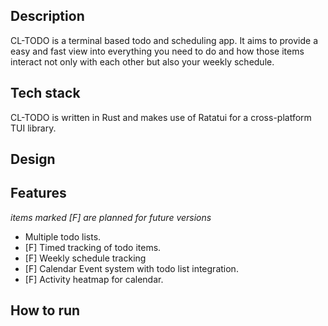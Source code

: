 ## Description
CL-TODO is a terminal based todo and scheduling app. It aims to provide a easy and fast view into everything you need to do and how those items interact not only with each other but also your weekly schedule.

## Tech stack
CL-TODO is written in Rust and makes use of Ratatui for a cross-platform TUI library.

## Design

## Features
*items marked [F] are planned for future versions*
- Multiple todo lists.
- [F] Timed tracking of todo items.
- [F] Weekly schedule tracking
- [F] Calendar Event system with todo list integration.
- [F] Activity heatmap for calendar.

## How to run
